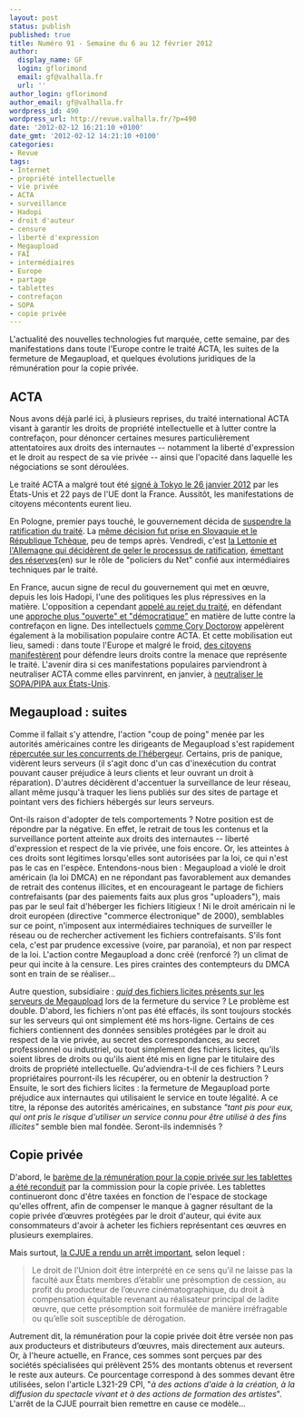 ```yaml
---
layout: post
status: publish
published: true
title: Numéro 91 - Semaine du 6 au 12 février 2012
author:
  display_name: GF
  login: gflorimond
  email: gf@valhalla.fr
  url: ''
author_login: gflorimond
author_email: gf@valhalla.fr
wordpress_id: 490
wordpress_url: http://revue.valhalla.fr/?p=490
date: '2012-02-12 16:21:10 +0100'
date_gmt: '2012-02-12 14:21:10 +0100'
categories:
- Revue
tags:
- Internet
- propriété intellectuelle
- vie privée
- ACTA
- surveillance
- Hadopi
- droit d'auteur
- censure
- liberté d'expression
- Megaupload
- FAI
- intermédiaires
- Europe
- partage
- tablettes
- contrefaçon
- SOPA
- copie privée
---
```

<p>L'actualité des nouvelles technologies fut marquée, cette semaine, par des manifestations dans toute l'Europe contre le traité ACTA, les suites de la fermeture de Megaupload, et quelques évolutions juridiques de la rémunération pour la copie privée.</p>
<h2>ACTA</h2>
<p>Nous avons déjà parlé ici, à plusieurs reprises, du traité international ACTA visant à garantir les droits de propriété intellectuelle et à lutter contre la contrefaçon, pour dénoncer certaines mesures particulièrement attentatoires aux droits des internautes -- notamment la liberté d'expression et le droit au respect de sa vie privée -- ainsi que l'opacité dans laquelle les négociations se sont déroulées.</p>
<p>Le traité ACTA a malgré tout été <a href="http://www.zdnet.fr/actualites/acta-le-traite-anti-contrefacon-ratifie-par-22-etats-de-l-ue-dont-la-france-39767933.htm">signé à Tokyo le 26 janvier 2012</a> par les États-Unis et 22 pays de l'UE dont la France. Aussitôt, les manifestations de citoyens mécontents eurent lieu.</p>
<p>En Pologne, premier pays touché, le gouvernement décida de <a href="http://www.zdnet.fr/actualites/acta-le-traite-anti-contrefacon-suspendu-en-pologne-39768247.htm">suspendre la ratification du traité</a>. La <a href="http://www.zdnet.fr/actualites/acta-deux-autres-pays-europeens-rejoignent-l-opposition-39768416.htm">même décision fut prise en Slovaquie et le République Tchèque</a>, peu de temps après. Vendredi, c'est <a href="http://pro.clubic.com/legislation-loi-internet/telechargement-illegal/actualite-475528-acta-hollande-prend-position-allemagne-lettonie-suspendent-ratification.html">la Lettonie et l'Allemagne qui décidèrent de geler le processus de ratification</a>, <a href="http://arstechnica.com/tech-policy/news/2012/02/on-eve-of-protests-germany-backs-away-from-acta.ars">émettant des réserves</a><span class="lang">(en)</span> sur le rôle de "policiers du Net" confié aux intermédiaires techniques par le traité.</p>
<p>En France, aucun signe de recul du gouvernement qui met en œuvre, depuis les lois Hadopi, l'une des politiques les plus répressives en la matière. L'opposition a cependant <a href="http://www.journaldugeek.com/2012/02/11/le-ps-demande-le-rejet-de-lacta/">appelé au rejet du traité</a>, en défendant une <a href="http://www.numerama.com/magazine/21628-le-parti-socialiste-appelle-au-rejet-d-acta.html">approche plus "ouverte" et "démocratique"</a> en matière de lutte contre la contrefaçon en ligne. Des intellectuels <a href="http://www.framablog.org/index.php/post/2012/02/11/killl-acta-doctorow">comme Cory Doctorow</a> appelèrent également à la mobilisation populaire contre ACTA. Et cette mobilisation eut lieu, samedi : dans toute l'Europe et malgré le froid, <a href="http://pro.clubic.com/legislation-loi-internet/telechargement-illegal/actualite-475544-froid-suis-acta-dizaines-manifestations-france.html">des citoyens manifestèrent</a> pour défendre leurs droits contre la menace que représente le traité. L'avenir dira si ces manifestations populaires parviendront à neutraliser ACTA comme elles parvinrent, en janvier, à <a href="http://revue.valhalla.fr/numeros/89/">neutraliser le SOPA/PIPA aux États-Unis</a>.</p>
<h2>Megaupload : suites</h2>
<p>Comme il fallait s'y attendre, l'action "coup de poing" menée par les autorités américaines contre les dirigeants de Megaupload s'est rapidement <a href="http://www.numerama.com/magazine/21595-rapidshare-et-mediafire-ne-veulent-pas-etre-les-prochains-megaupload.html">répercutée sur les concurrents de l'hébergeur</a>. Certains, pris de panique, vidèrent leurs serveurs (il s'agit donc d'un cas d'inexécution du contrat pouvant causer préjudice à leurs clients et leur ouvrant un droit à réparation). D'autres décidèrent d'accentuer la surveillance de leur réseau, allant même jusqu'à traquer les liens publiés sur des sites de partage et pointant vers des fichiers hébergés sur leurs serveurs.</p>
<p>Ont-ils raison d'adopter de tels comportements ? Notre position est de répondre par la négative. En effet, le retrait de tous les contenus et la surveillance portent atteinte aux droits des internautes -- liberté d'expression et respect de la vie privée, une fois encore. Or, les atteintes à ces droits sont légitimes lorsqu'elles sont autorisées par la loi, ce qui n'est pas le cas en l'espèce. Entendons-nous bien : Megaupload a violé le droit américain (la loi DMCA) en ne répondant pas favorablement aux demandes de retrait des contenus illicites, et en encourageant le partage de fichiers contrefaisants (par des paiements faits aux plus gros "uploaders"), mais pas par le seul fait d'héberger les fichiers litigieux ! Ni le droit américain ni le droit européen (directive "commerce électronique" de 2000), semblables sur ce point, n'imposent aux intermédiaires techniques de surveiller le réseau ou de rechercher activement les fichiers contrefaisants. S'ils font cela, c'est par prudence excessive (voire, par paranoïa), et non par respect de la loi. L'action contre Megaupload a donc créé (renforcé ?) un climat de peur qui incite à la censure. Les pires craintes des contempteurs du DMCA sont en train de se réaliser...</p>
<p>Autre question, subsidiaire : <a href="http://www.pcinpact.com/news/68868-megaupload-parti-pirate-catalan-donnees-sensibles.htm"><em>quid</em> des fichiers licites présents sur les serveurs de Megaupload</a> lors de la fermeture du service ? Le problème est double. D'abord, les fichiers n'ont pas été effacés, ils sont toujours stockés sur les serveurs qui ont simplement été ms hors-ligne. Certains de ces fichiers contiennent des données sensibles protégées par le droit au respect de la vie privée, au secret des correspondances, au secret professionnel ou industriel, ou tout simplement des fichiers licites, qu'ils soient libres de droits ou qu'ils aient été mis en ligne par le titulaire des droits de propriété intellectuelle. Qu'adviendra-t-il de ces fichiers ? Leurs propriétaires pourront-ils les récupérer, ou en obtenir la destruction ? Ensuite, le sort des fichiers licites : la fermeture de Megaupload porte préjudice aux internautes qui utilisaient le service en toute légalité. A ce titre, la réponse des autorités américaines, en substance <em>"tant pis pour eux, qui ont pris le risque d'utiliser un service connu pour être utilisé à des fins illicites"</em> semble bien mal fondée. Seront-ils indemnisés ?</p>
<h2>Copie privée</h2>
<p>D'abord, le <a href="http://www.zdnet.fr/actualites/la-copie-privee-sur-les-tablettes-retablie-le-1er-mars-39768443.htm">barème de la rémunération pour la copie privée sur les tablettes a été reconduit</a> par la commission pour la copie privée. Les tablettes continueront donc d'être taxées en fonction de l'espace de stockage qu'elles offrent, afin de compenser le manque à gagner résultant de la copie privée d’œuvres protégées par le droit d'auteur, qui évite aux consommateurs d'avoir à acheter les fichiers représentant ces œuvres en plusieurs exemplaires.</p>
<p>Mais surtout, <a href="http://www.pcinpact.com/news/68892-copie-privee-aide-cjue-remuneration.htm">la CJUE a rendu un arrêt important</a>, selon lequel :</p>
<blockquote><p>Le droit de l’Union doit être interprété en ce sens qu’il ne laisse pas la faculté aux États membres d’établir une présomption de cession, au profit du producteur de l’œuvre cinématographique, du droit à compensation équitable revenant au réalisateur principal de ladite œuvre, que cette présomption soit formulée de manière irréfragable ou qu’elle soit susceptible de dérogation.</p></blockquote>
<p>Autrement dit, la rémunération pour la copie privée doit être versée non pas aux producteurs et distributeurs d’œuvres, mais directement aux auteurs. Or, à l'heure actuelle, en France, ces sommes sont perçues par des sociétés spécialisées qui prélèvent 25% des montants obtenus et reversent le reste aux auteurs. Ce pourcentage correspond à des sommes devant être utilisées, selon l'article L321-29 CPI, "<em>à des actions d'aide à la création, à la diffusion du spectacle vivant et à des actions de formation des artistes</em>". L'arrêt de la CJUE pourrait bien remettre en cause ce modèle...</p>
<p>&nbsp;</p>
<p>&nbsp;</p>
